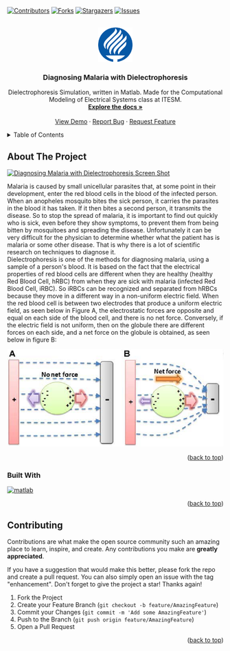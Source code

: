 <div id="top"></div>

[![Contributors][contributors-shield]][contributors-url]
[![Forks][forks-shield]][forks-url]
[![Stargazers][stars-shield]][stars-url]
[![Issues][issues-shield]][issues-url]

<!-- PROJECT LOGO -->
<br />
<div align="center">
  <a href="https://github.com/josecarlosmemo/malaria-dielectrophoresis">
    <img src="./images/tec_logo.png" alt="Logo" width="80" height="80">
  </a>

<h3 align="center">Diagnosing Malaria with Dielectrophoresis</h3>

  <p align="center">
    Dielectrophoresis Simulation, written in Matlab. Made for the Computational Modeling of Electrical Systems class at ITESM.
    <br />
    <a href="https://github.com/josecarlosmemo/malaria-dielectrophoresis"><strong>Explore the docs »</strong></a>
    <br />
    <br />
    <a href="https://youtu.be/urHszyBwzyw">View Demo</a>
    ·
    <a href="https://github.com/josecarlosmemo/malaria-dielectrophoresis/issues">Report Bug</a>
    ·
    <a href="https://github.com/josecarlosmemo/malaria-dielectrophoresis/issues">Request Feature</a>
  </p>
</div>

<!-- TABLE OF CONTENTS -->
<details>
  <summary>Table of Contents</summary>
  <ol>
    <li>
      <a href="#about-the-project">About The Project</a>
      <ul>
        <li><a href="#built-with">Built With</a></li>
      </ul>
    </li>
    <li><a href="#contributing">Contributing</a></li>
    <!-- <li><a href="#contact">Contact</a></li> -->

  </ol>
</details>

<!-- ABOUT THE PROJECT -->

## About The Project

[![Diagnosing Malaria with Dielectrophoresis Screen Shot][project_screenshot]](https://youtu.be/urHszyBwzyw)

Malaria is caused by small unicellular parasites that, at some point in their development, enter the red blood cells in the blood of the infected person. When an anopheles mosquito bites the sick person, it carries the parasites in the blood it has taken. If it then bites a second person, it transmits the disease. So to stop the spread of malaria, it is important to find out quickly who is sick, even before they show symptoms, to prevent them from being bitten by mosquitoes and spreading the disease. Unfortunately it can be very difficult for the physician to determine whether what the patient has is malaria or some other disease. That is why there is a lot of scientific research on techniques to diagnose it.
<br/>
Dielectrophoresis is one of the methods for diagnosing malaria, using a sample of a person's blood. It is based on the fact that the electrical properties of red blood cells are different when they are healthy (healthy Red Blood Cell, hRBC) from when they are sick with malaria (infected Red Blood Cell, iRBC). So iRBCs can be recognized and separated from hRBCs because they move in a different way in a non-uniform electric field. When the red blood cell is between two electrodes that produce a uniform electric field, as seen below in Figure A, the electrostatic forces are opposite and equal on each side of the blood cell, and there is no net force. Conversely, if the electric field is not uniform, then on the globule there are different forces on each side, and a net force on the globule is obtained, as seen below in figure B:

![Dielectrophoresis](./images/dielectroforesis.png)

<p align="right">(<a href="#top">back to top</a>)</p>

### Built With

<p align="left">
<a href="https://www.mathworks.com/" target="_blank" rel="noreferrer"><img src="https://upload.wikimedia.org/wikipedia/commons/2/21/Matlab_Logo.png" alt=matlab width="40" height="40"/></a>
</p>

<p align="right">(<a href="#top">back to top</a>)</p>

<!-- CONTRIBUTING -->

## Contributing

Contributions are what make the open source community such an amazing place to learn, inspire, and create. Any contributions you make are **greatly appreciated**.

If you have a suggestion that would make this better, please fork the repo and create a pull request. You can also simply open an issue with the tag "enhancement".
Don't forget to give the project a star! Thanks again!

1. Fork the Project
2. Create your Feature Branch (`git checkout -b feature/AmazingFeature`)
3. Commit your Changes (`git commit -m 'Add some AmazingFeature'`)
4. Push to the Branch (`git push origin feature/AmazingFeature`)
5. Open a Pull Request

<p align="right">(<a href="#top">back to top</a>)</p>

[contributors-shield]: https://img.shields.io/github/contributors/josecarlosmemo/malaria-dielectrophoresis.svg?style=for-the-badge
[contributors-url]: https://github.com/josecarlosmemo/malaria-dielectrophoresis/graphs/contributors
[forks-shield]: https://img.shields.io/github/forks/josecarlosmemo/malaria-dielectrophoresis.svg?style=for-the-badge
[forks-url]: https://github.com/josecarlosmemo/malaria-dielectrophoresis/network/members
[stars-shield]: https://img.shields.io/github/stars/josecarlosmemo/malaria-dielectrophoresis.svg?style=for-the-badge
[stars-url]: https://github.com/josecarlosmemo/malaria-dielectrophoresis/stargazers
[issues-shield]: https://img.shields.io/github/issues/josecarlosmemo/malaria-dielectrophoresis.svg?style=for-the-badge
[issues-url]: https://github.com/josecarlosmemo/malaria-dielectrophoresis/issues
[project_screenshot]: https://img.youtube.com/vi/urHszyBwzyw/0.jpg
